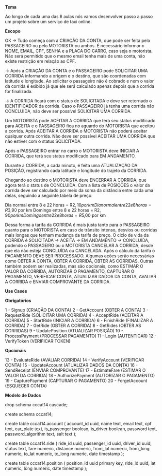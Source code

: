 **Tema**

Ao longo de cada uma das 8 aulas nós vamos desenvolver passo a passo um projeto sobre um serviço de taxi online.

**Escopo**

OK -> Tudo começa com a CRIAÇÃO DA CONTA, que pode ser feita pelo PASSAGEIRO ou pelo MOTORISTA ou ambos. É necessário informar o NOME, EMAIL, CPF, SENHA e a PLACA DO CARRO, caso seja o motorista. Não será permitido que o mesmo email tenha mais de uma conta, não existe restrição em relação ao CPF.

 -> Após a CRIAÇÃO DA CONTA e o PASSAGEIRO pode SOLICITAR UMA CORRIDA informando a origem e o destino, que são coordenadas com latitude e longitude. Ao solicitar o passageiro não é cobrado e nem o valor da corrida é exibido já que ele será calculado apenas depois que a corrida for finalizada.

 -> A CORRIDA ficará com o status de SOLICITADA e deve ser retornado o IDENTIFICADOR da corrida. Caso o PASSAGEIRO já tenha uma corrida não CONCLUÍDA, não deve ser possível SOLICITAR UMA CORRIDA.

Um MOTORISTA pode ACEITAR A CORRIDA que terá seu status modificado para ACEITA e o PASSAGEIRO fica no aguardo do MOTORISTA que aceitou a corrida. Após ACEITAR A CORRIDA o MOTORISTA não poderá aceitar qualquer outra corrida. Não deve ser possível ACEITAR UMA CORRIDA que não estiver com o status SOLICITADA.

Após o PASSAGEIRO entrar no carro o MOTORISTA deve INICIAR A CORRIDA, que terá seu status modificado para EM ANDAMENTO.

Durante a CORRIDA, a cada minuto, é feita uma ATUALIZAÇÃO DA POSIÇÃO, registrando cada latitude e longitude do trajeto da CORRIDA.

Chegando ao destino o MOTORISTA deve ENCERRAR A CORRIDA, que agora terá o status de CONCLUÍDA. Com a lista de POSIÇÕES o valor da corrida deve ser calculado por meio da soma da distância entre cada uma delas, seguindo a seguinte tabela de preço:

Dia normal entre 8 e 22 horas = R$2,10 por km
Dia normal entre 22 e 8 horas = R$3,90 por km
Domingo entre 8 e 22 horas = R$2,90 por km
Domingo entre 22 e 8 horas = R$5,00 por km

Dessa forma a tarifa da CORRIDA é mais justa tanto para o PASSAGEIRO quanto para o MOTORISTA em caso de trânsito intenso, desvios ou corridas mais longas que tenham mudança da tarifa de preço.
O ciclo de vida da CORRIDA é SOLICITADA -> ACEITA -> EM ANDAMENTO -> CONCLUÍDA, podendo o PASSAGEIRO ou o MOTORISTA CANCELAR A CORRIDA, desde que ela não esteja CONCLUÍDA ou CANCELADA.
Após o cálculo da tarifa o PAGAMENTO DEVE SER PROCESSADO.
Algumas ações serão necessárias como OBTER A CONTA, OBTER A CORRIDA, OBTER AS CORRIDAS. Outras também podem ser realizadas, mas são opcionais, como ESTIMAR O VALOR DA CORRIDA, AUTORIZAR O PAGAMENTO, CAPTURAR O PAGAMENTO, VERIFICAR CONTA, ATUALIZAR DADOS DA CONTA, AVALIAR A CORRIDA e ENVIAR COMPROVANTE DA CORRIDA.

**Use Cases**

**Obrigatórios**

1 - Signup (CRIAÇÃO DA CONTA)
2 - GetAccount (OBTER A CONTA)
3 - RequestRide (SOLICITAR UMA CORRIDA)
4 - AcceptRide (ACEITAR A CORRIDA)
5 - StartRide (INICIAR A CORRIDA)
6 - FinishRide (FINALIZAR A CORRIDA)
7 - GetRide (OBTER A CORRIDA)
8 - GetRides (OBTER AS CORRIDAS)
9 - UpdatePosition (ATUALIZAR POSIÇÃO)
10 - ProcessPayment (PROCESSAR PAGAMENTO)
11 - Login (AUTENTICAR)
12 - VerifyToken (VERIFICAR TOKEN)


**Opcionais**

13 - EvaluateRide (AVALIAR CORRIDA)
14 - VerifyAccount (VERIFICAR CONTA)
15 - UpdateAccount (ATUALIZAR DADOS DA CONTA)
16 - SendReceipt (ENVIAR COMPROVANTE)
17 - EstimateFare (ESTIMAR O VALOR DA CORRIDA)
18 - AuthorizePayment (AUTORIZAR O PAGAMENTO)
19 - CapturePayment (CAPTURAR O PAGAMENTO)
20 - ForgetAccount (ESQUECER CONTA)


**Modelo de Dados**

drop schema cccat14 cascade;

create schema cccat14;

create table cccat14.account (
account_id uuid,
name text,
email text,
cpf text,
car_plate text,
is_passenger boolean,
is_driver boolean,
password text,
password_algorithm text,
salt text
);

create table cccat14.ride (
ride_id uuid,
passenger_id uuid,
driver_id uuid,
status text,
fare numeric,
distance numeric,
from_lat numeric,
from_long numeric,
to_lat numeric,
to_long numeric,
date timestamp
);

create table cccat14.position (
position_id uuid primary key,
ride_id uuid,
lat numeric,
long numeric,
date timestamp
);

